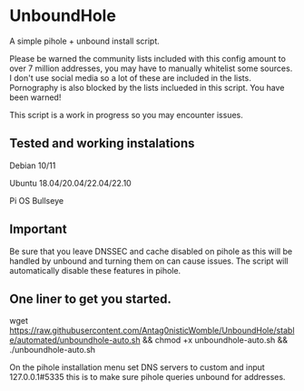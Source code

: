 # UnboundHole #

A simple pihole + unbound install script.

Please be warned the community lists included with this config amount to over 7 million addresses, you may have to manually whitelist some sources. 
I don't use social media so a lot of these are included in the lists. Pornography is also blocked by the lists inclueded in this script. You have been warned!

This script is a work in progress so you may encounter issues.

## Tested and working instalations ##

Debian 10/11

Ubuntu 18.04/20.04/22.04/22.10

Pi OS Bullseye

## Important ##

Be sure that you leave DNSSEC and cache disabled on pihole as this will be handled by unbound and turning them on can cause issues.
The script will automatically disable these features in pihole.

## One liner to get you started. ##
wget https://raw.githubusercontent.com/Antag0nisticWomble/UnboundHole/stable/automated/unboundhole-auto.sh && chmod +x unboundhole-auto.sh && ./unboundhole-auto.sh

On the pihole installation menu set DNS servers to custom and input 127.0.0.1#5335 this is to make sure pihole queries unbound for addresses.
